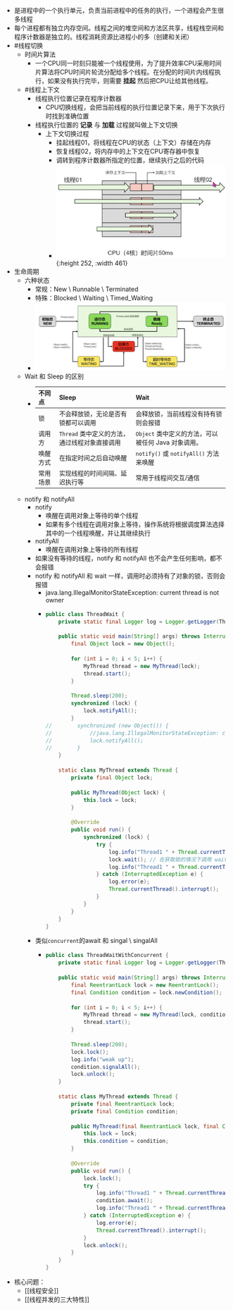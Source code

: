 - 是进程中的一个执行单元，负责当前进程中的任务的执行，一个进程会产生很多线程
- 每个进程都有独立内存空间。线程之间的堆空间和方法区共享，线程栈空间和程序计数器是独立的。线程消耗资源比进程小的多（创建和关闭）
- #线程切换
	- 时间片算法
		- 一个CPU同一时刻只能被一个线程使用，为了提升效率CPU采用时间片算法将CPU时间片轮流分配给多个线程。在分配的时间片内线程执行，如果没有执行完毕，则需要 **挂起** 然后把CPU让给其他线程。
	- #线程上下文
		- 线程执行位置记录在程序计数器
			- CPU切换线程，会把当前线程的执行位置记录下来，用于下次执行时找到准确位置
		- 线程执行位置的 **记录** 与 **加载** 过程就叫做上下文切换
			- 上下文切换过程
				- 挂起线程01，将线程在CPU的状态（上下文）存储在内存
				- 恢复线程02，将内存中的上下文在CPU寄存器中恢复
				- 调转到程序计数器所指定的位置，继续执行之后的代码
				- ![image.png](../assets/image_1710299114918_0.png){:height 252, :width 461}
- 生命周期
	- 六种状态
		- 常规：New \ Runnable \ Terminated
		- 特殊：Blocked \ Waiting \ Timed_Waiting
		- ![image.png](../assets/image_1710300446857_0.png)
	- Wait 和 Sleep 的区别
		- |不同点|Sleep|Wait|
		  |-|-|-|
		  |锁|不会释放锁，无论是否有锁都可以调用|会释放锁，当前线程没有持有锁则会报错|
		  |调用方|`Thread` 类中定义的方法，通过线程对象直接调用|`Object` 类中定义的方法，可以被任何 Java 对象调用。|
		  |唤醒方式|在指定时间之后自动唤醒|`notify()` 或 `notifyAll()` 方法来唤醒|
		  |常用场景|实现线程的时间间隔、延迟执行等|常用于线程间交互/通信|
	- notify 和 notifyAll
		- notify
			- 唤醒在调用对象上等待的单个线程
			- 如果有多个线程在调用对象上等待，操作系统将根据调度算法选择其中的一个线程唤醒，并让其继续执行
		- notifyAll
			- 唤醒在调用对象上等待的所有线程
		- 如果没有等待的线程，notify 和 notifyAll 也不会产生任何影响，都不会报错
		- notify 和 notifyAll 和 wait 一样，调用时必须持有了对象的锁，否则会报错
			- java.lang.IllegalMonitorStateException: current thread is not owner
			- ```java
			  public class ThreadWait {
			      private static final Logger log = Logger.getLogger(ThreadWait.class);
			  
			      public static void main(String[] args) throws InterruptedException {
			          final Object lock = new Object();
			  
			          for (int i = 0; i < 5; i++) {
			              MyThread thread = new MyThread(lock);
			              thread.start();
			          }
			  
			          Thread.sleep(200);
			          synchronized (lock) {
			              lock.notifyAll();
			          }
			  //        synchronized (new Object()) {
			  //            //java.lang.IllegalMonitorStateException: current thread is not owner
			  //            lock.notifyAll();
			  //        }
			      }
			  
			      static class MyThread extends Thread {
			          private final Object lock;
			  
			          public MyThread(Object lock) {
			              this.lock = lock;
			          }
			  
			          @Override
			          public void run() {
			              synchronized (lock) {
			                  try {
			                      log.info("Thread1 " + Thread.currentThread().getName() + " is waiting...");
			                      lock.wait(); // 在获取锁的情况下调用 wait() 方法
			                      log.info("Thread1 " + Thread.currentThread().getName() + " is awakened.");
			                  } catch (InterruptedException e) {
			                      log.error(e);
			                      Thread.currentThread().interrupt();
			                  }
			              }
			          }
			      }
			  }
			  ```
		- 类似`concurrent`的await 和 singal \ singalAll
			- ```java
			  public class ThreadWaitWithConcurrent {
			      private static final Logger log = Logger.getLogger(ThreadWaitWithConcurrent.class);
			  
			      public static void main(String[] args) throws InterruptedException {
			          final ReentrantLock lock = new ReentrantLock();
			          final Condition condition = lock.newCondition();
			  
			          for (int i = 0; i < 5; i++) {
			              MyThread thread = new MyThread(lock, condition);
			              thread.start();
			          }
			  
			          Thread.sleep(200);
			          lock.lock();
			          log.info("weak up");
			          condition.signalAll();
			          lock.unlock();
			      }
			  
			      static class MyThread extends Thread {
			          private final ReentrantLock lock;
			          private final Condition condition;
			  
			          public MyThread(final ReentrantLock lock, final Condition condition) {
			              this.lock = lock;
			              this.condition = condition;
			          }
			  
			          @Override
			          public void run() {
			              lock.lock();
			              try {
			                  log.info("Thread1 " + Thread.currentThread().getName() + " is waiting...");
			                  condition.await();
			                  log.info("Thread1 " + Thread.currentThread().getName() + " is awakened.");
			              } catch (InterruptedException e) {
			                  log.error(e);
			                  Thread.currentThread().interrupt();
			              }
			              lock.unlock();
			          }
			      }
			  }
			  ```
- 核心问题：
	- [[线程安全]]
	- [[线程并发的三大特性]]